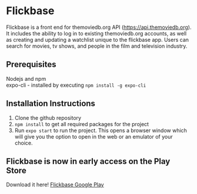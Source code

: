 # Flickbase
Flickbase is a front end for themoviedb.org API (https://api.themoviedb.org). It includes the ability to log in to existing themoviedb.org accounts, as well as creating and updating a watchlist unique to the flickbase app. Users can search for movies, tv shows, and people in the film and television industry.

## Prerequisites
Nodejs and npm\
expo-cli - installed by executing `npm install -g expo-cli`

## Installation Instructions
1. Clone the github repository
3. `npm install` to get all required packages for the project
4. Run `expo start` to run the project. This opens a browser window which will give you the option to open in the web or an emulator of your choice.

## Flickbase is now in early access on the Play Store
Download it here! [Flickbase Google Play](https://play.google.com/store/apps/details?id=cloud.jakemitchell.flickbase)